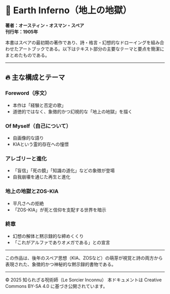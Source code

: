 # 📖 Earth Inferno（地上の地獄）

**著者：オースティン・オスマン・スペア**  
**刊行年：1905年**

本書はスペアの最初期の著作であり、詩・格言・幻想的なドローイングを組み合わせたアートブックである。以下はテキスト部分の主要なテーマと要点を簡潔にまとめたものである。

---

## 🔥 主な構成とテーマ

### Foreword（序文）
- 本作は「経験と否定の歌」
- 道徳的ではなく、象徴的かつ幻視的な「地上の地獄」を描く

### Of Myself（自己について）
- 自画像的な語り
- KIAという霊的存在への憧憬

### アレゴリーと進化
- 「盲信」「死の鏡」「知識の道化」などの象徴が登場
-  自我崩壊を通じた再生と進化

### 地上の地獄とZOS-KIA
- 平凡さへの拒絶
- 「ZOS-KIA」が死と信仰を支配する世界を暗示

### 終章
- 幻想の解体と黙示録的な締めくくり
- 「これがアルファでありオメガである」との宣言

---

この作品は、後年のスペア思想（KIA、ZOSなど）の萌芽が視覚と詩の両方から表現された、象徴的かつ神秘的な黙示録的書物である。

---

© 2025 知られざる呪術師（Le Sorcier Inconnu）
本ドキュメントは Creative Commons BY-SA 4.0 に基づき公開されています。
